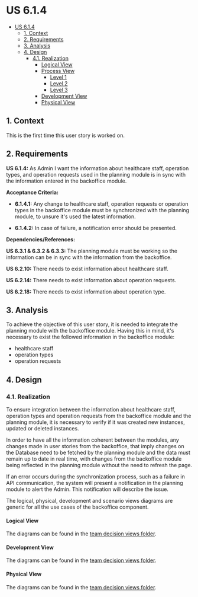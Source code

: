 # US 6.1.4

<!-- TOC -->
* [US 6.1.4](#us-614)
  * [1. Context](#1-context)
  * [2. Requirements](#2-requirements)
  * [3. Analysis](#3-analysis)
  * [4. Design](#4-design)
    * [4.1. Realization](#41-realization)
      * [Logical View](#logical-view)
      * [Process View](#process-view)
        * [Level 1](#level-1)
        * [Level 2](#level-2)
        * [Level 3](#level-3)
      * [Development View](#development-view)
      * [Physical View](#physical-view)
<!-- TOC -->


## 1. Context

This is the first time this user story is worked on.

## 2. Requirements

**US 6.1.4:** As Admin I want the information about healthcare staff, operation types, and operation requests used in 
the planning module is in sync with the information entered in the backoffice module.

**Acceptance Criteria:**

- **6.1.4.1:** Any change to healthcare staff, operation requests or operation types in the backoffice module must be 
synchronized with the planning module, to unsure it's used the latest information.

- **6.1.4.2:** In case of failure, a notification error should be presented.

**Dependencies/References:**

**US 6.3.1 & 6.3.2 & 6.3.3:** The planning module must be working so the information can be in sync with the information
from the backoffice.

**US 6.2.10:** There needs to exist information about healthcare staff.

**US 6.2.14:** There needs to exist information about operation requests.

**US 6.2.18:** There needs to exist information about operation type.


## 3. Analysis

To achieve the objective of this user story, it is needed to integrate the planning module with the backoffice module.
Having this in mind, it's necessary to exist the followed information in the backoffice module:

  * healthcare staff
  * operation types
  * operation requests


## 4. Design

### 4.1. Realization

To ensure integration between the information about healthcare staff, operation types and operation requests from the
backoffice module and the planning module, it is necessary to verify if it was created new instances, updated or deleted
instances.

In order to have all the information coherent between the modules, any changes made in user stories from the backoffice,
that imply changes on the Database need to be fetched by the planning module and the data must remain up to date in real
time, with changes from the backoffice module being reflected in the planning module without the need to refresh the page.

If an error occurs during the synchronization process, such as a failure in API communication, the system will present a
notification in the planning module to alert the Admin. This notification will describe the issue.


The logical, physical, development and scenario views diagrams are generic for all the use cases of the backoffice component.

#### Logical View

The diagrams can be found in the [team decision views folder](../../team-decisions/views/general-views.md#1-logical-view).


#### Development View

The diagrams can be found in the [team decision views folder](../../team-decisions/views/general-views.md#3-development-view).

#### Physical View

The diagrams can be found in the [team decision views folder](../../team-decisions/views/general-views.md#4-physical-view).
